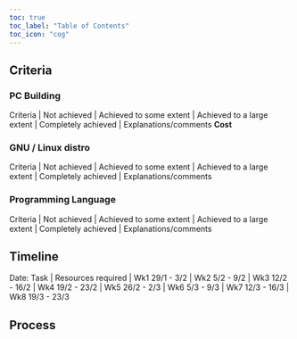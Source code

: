 ```yaml
---
toc: true
toc_label: "Table of Contents"
toc_icon: "cog"
---
```


## Criteria

### PC Building

Criteria | Not achieved | Achieved to some extent | Achieved to a large extent | Completely achieved | Explanations/comments
**Cost**


### GNU / Linux distro

Criteria | Not achieved | Achieved to some extent | Achieved to a large extent | Completely achieved | Explanations/comments

### Programming Language 

Criteria | Not achieved | Achieved to some extent | Achieved to a large extent | Completely achieved | Explanations/comments

## Timeline

Date: Task | Resources required | Wk1 29/1 - 3/2 | Wk2 5/2 - 9/2 | Wk3 12/2 - 16/2 | Wk4 19/2 - 23/2 | Wk5 26/2 - 2/3 | Wk6 5/3 - 9/3 | Wk7 12/3 - 16/3 | Wk8 19/3 - 23/3



## Process

